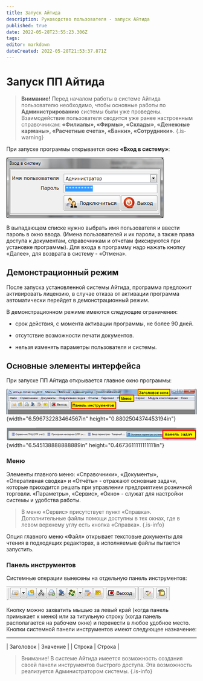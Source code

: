 ```yaml
---
title: Запуск Айтида
description: Руководство пользователя - запуск Айтида
published: true
date: 2022-05-28T23:55:23.306Z
tags: 
editor: markdown
dateCreated: 2022-05-28T21:53:37.871Z
---
```


# Запуск ПП Айтида

> **Внимание!** Перед началом работы в системе Айтида пользователю необходимо, чтобы основные работы по **Администрированию** системы были уже проведены. Взаимодействие пользователя сводится уже ранее настроенным справочникам: **«Филиалы», «Фирмы», «Склады», «Денежные карманы», «Расчетные счета», «Банки», «Сотрудники»**.
{.is-warning}

При запуске программы открывается окно **«Вход в систему»**:

![Окно входа](/images/user-guide/launch/image2.png)

В выпадающем списке нужно выбрать имя пользователя и ввести пароль в окно ввода. (Имена пользователей и их пароли, а также права доступа к документам, справочникам и отчетам фиксируются при установке программы). Для входа в программу надо нажать кнопку «Далее», для возврата в систему - «Отмена».

## Демонстрационный режим

После запуска установленной системы Айтида, программа предложит активировать лицензию, в случае отказа от активации программа автоматически перейдет в демонстрационный режим.

В демонстрационном режиме имеются следующие ограничения:

-   срок действия, с момента активации программы, не более 90 дней.

-   отсутствие возможности печати документов.

-   нельзя изменять параметры пользователя и системы.

## Основные элементы интерфейса

При запуске ПП Айтида открывается главное окно программы:

![](/images/user-guide/launch/image3.png){width="6.596732283464567in" height="0.8802504374453194in"}

![](/images/user-guide/launch/image4.png){width="6.545138888888889in" height="0.4673611111111111in"}

### Меню

Элементы главного меню: «Справочники», «Документы», «Оперативная сводка» и «Отчёты» - отражают основные задачи, которые приходится решать при управлении предприятием розничной торговли. «Параметры», «Сервис», «Окно» - служат для настройки системы и удобства работы.


> В меню «Сервис» присутствует пункт «Справка». Дополнительные файлы помощи доступны в тех окнах, где в левом верхнему углу есть кнопка «Справка».
{.is-info}

Опция главного меню «Файл» открывает текстовые документы для чтения в подходящих редакторах, а исполняемые файлы пытается запустить.

### Панель инструментов

Системные операции вынесены на отдельную панель инструментов:

![2013-04-04_123223.png](/images/user-guide/launch/image6.png)

Кнопку можно захватить мышью за левый край (когда панель примыкает к меню) или за титульную строку (когда панель располагается на рабочем окне) и перенести в любое удобное место. Кнопки системной панели инструментов имеют следующее назначение:



---
|	Заголовок	| Значение	|
|	Строка		|	Строка		|


> Внимание! В системе Айтида имеется возможность создания своей панели инструментов быстрого доступа. Эта возможность реализуется Администратором системы.
{.is-info}
